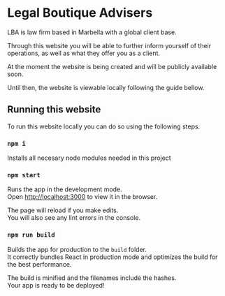 # Legal Boutique Advisers

LBA is law firm based in Marbella with a global client base. 

Through this website you will be able to further inform yourself of their operations, 
as well as what they offer you as a client. 

At the moment the website is being created and will be publicly available soon.

Until then, the website is viewable locally following the guide bellow.

## Running this website

To run this website locally you can do so using the following steps.

### `npm i`

Installs all necesary node modules needed in this project

### `npm start`

Runs the app in the development mode.\
Open [http://localhost:3000](http://localhost:3000) to view it in the browser.

The page will reload if you make edits.\
You will also see any lint errors in the console.

### `npm run build`

Builds the app for production to the `build` folder.\
It correctly bundles React in production mode and optimizes the build for the best performance.

The build is minified and the filenames include the hashes.\
Your app is ready to be deployed!

